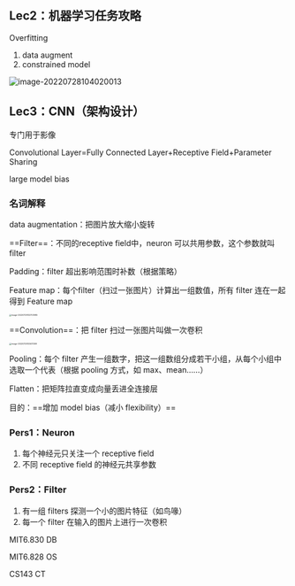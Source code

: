 ## Lec2：机器学习任务攻略

Overfitting

1. data augment
2. constrained model

![image-20220728104020013](https://wangleidetuchuang.oss-cn-beijing.aliyuncs.com/img/image-20220728104020013.png)





## Lec3：CNN（架构设计）

专门用于影像 

Convolutional Layer=Fully Connected Layer+Receptive Field+Parameter Sharing

large model bias



### 名词解释

data augmentation：把图片放大缩小旋转

==Filter==：不同的receptive field中，neuron 可以共用参数，这个参数就叫 filter

Padding：filter 超出影响范围时补数（根据策略）

Feature map：每个filter（扫过一张图片）计算出一组数值，所有 filter 连在一起得到 Feature map

<img src="https://wangleidetuchuang.oss-cn-beijing.aliyuncs.com/img/image-20220729132703985.png" alt="image-20220729132703985" style="zoom: 25%;" />

==Convolution==：把 filter 扫过一张图片叫做一次卷积

<img src="https://wangleidetuchuang.oss-cn-beijing.aliyuncs.com/img/image-20220729133411399.png" alt="image-20220729133411399" style="zoom: 25%;" />

Pooling：每个 filter 产生一组数字，把这一组数组分成若干小组，从每个小组中选取一个代表（根据 pooling 方式，如 max、mean……）

Flatten：把矩阵拉直变成向量丢进全连接层



目的：==增加 model bias（减小 flexibility）==

### Pers1：Neuron 

1. 每个神经元只关注一个 receptive field
2. 不同 receptive field 的神经元共享参数

### Pers2：Filter

1. 有一组 filters 探测一个小的图片特征（如鸟喙）
2. 每一个 filter 在输入的图片上进行一次卷积









MIT6.830 DB

MIT6.828 OS

CS143 CT
